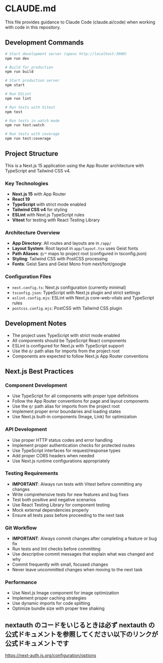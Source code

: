 # CLAUDE.md

This file provides guidance to Claude Code (claude.ai/code) when working with code in this repository.

## Development Commands

```bash
# Start development server (opens http://localhost:3000)
npm run dev

# Build for production
npm run build

# Start production server
npm start

# Run ESLint
npm run lint

# Run tests with Vitest
npm test

# Run tests in watch mode
npm run test:watch

# Run tests with coverage
npm run test:coverage
```

## Project Structure

This is a Next.js 15 application using the App Router architecture with TypeScript and Tailwind CSS v4.

### Key Technologies

- **Next.js 15** with App Router
- **React 19**
- **TypeScript** with strict mode enabled
- **Tailwind CSS v4** for styling
- **ESLint** with Next.js TypeScript rules
- **Vitest** for testing with React Testing Library

### Architecture Overview

- **App Directory**: All routes and layouts are in `/app/`
- **Layout System**: Root layout in `app/layout.tsx` uses Geist fonts
- **Path Aliases**: `@/*` maps to project root (configured in tsconfig.json)
- **Styling**: Tailwind CSS with PostCSS processing
- **Fonts**: Geist Sans and Geist Mono from next/font/google

### Configuration Files

- `next.config.ts`: Next.js configuration (currently minimal)
- `tsconfig.json`: TypeScript with Next.js plugin and strict settings
- `eslint.config.mjs`: ESLint with Next.js core-web-vitals and TypeScript rules
- `postcss.config.mjs`: PostCSS with Tailwind CSS plugin

## Development Notes

- The project uses TypeScript with strict mode enabled
- All components should be TypeScript React components
- ESLint is configured for Next.js with TypeScript support
- Use the `@/` path alias for imports from the project root
- Components are expected to follow Next.js App Router conventions

## Next.js Best Practices

### Component Development
- Use TypeScript for all components with proper type definitions
- Follow the App Router conventions for page and layout components
- Use the `@/` path alias for imports from the project root
- Implement proper error boundaries and loading states
- Use Next.js built-in components (Image, Link) for optimization

### API Development
- Use proper HTTP status codes and error handling
- Implement proper authentication checks for protected routes
- Use TypeScript interfaces for request/response types
- Add proper CORS headers when needed
- Use Next.js runtime configurations appropriately

### Testing Requirements
- **IMPORTANT**: Always run tests with Vitest before committing any changes
- Write comprehensive tests for new features and bug fixes
- Test both positive and negative scenarios
- Use React Testing Library for component testing
- Mock external dependencies properly
- Ensure all tests pass before proceeding to the next task

### Git Workflow
- **IMPORTANT**: Always commit changes after completing a feature or bug fix
- Run tests and lint checks before committing
- Use descriptive commit messages that explain what was changed and why
- Commit frequently with small, focused changes
- Never leave uncommitted changes when moving to the next task

### Performance
- Use Next.js Image component for image optimization
- Implement proper caching strategies
- Use dynamic imports for code splitting
- Optimize bundle size with proper tree shaking

## nextauth のコードをいじるときは必ず nextauth の公式ドキュメントを参照してください以下のリンクが公式ドキュメントです

https://next-auth.js.org/configuration/options
